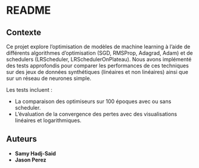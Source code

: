 # README

## Contexte
Ce projet explore l’optimisation de modèles de machine learning à l’aide de différents algorithmes d’optimisation (SGD, RMSProp, Adagrad, Adam) et de schedulers (LRScheduler, LRSchedulerOnPlateau). Nous avons implémenté des tests approfondis pour comparer les performances de ces techniques sur des jeux de données synthétiques (linéaires et non linéaires) ainsi que sur un réseau de neurones simple.

Les tests incluent :
- La comparaison des optimiseurs sur 100 époques avec ou sans scheduler.
- L’évaluation de la convergence des pertes avec des visualisations linéaires et logarithmiques.

## Auteurs
- **Samy Hadj-Said**
- **Jason Perez**
